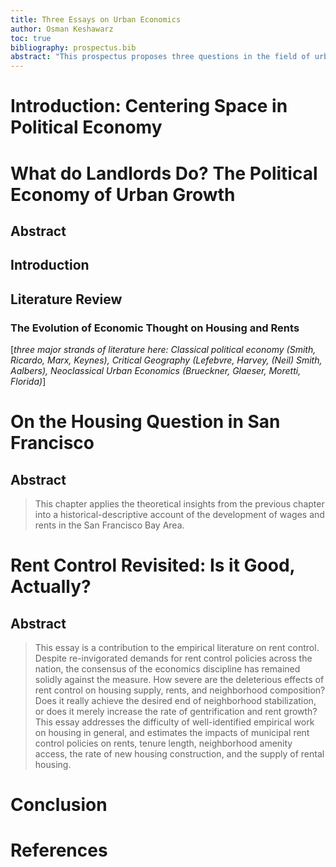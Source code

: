 ```yaml
---
title: Three Essays on Urban Economics
author: Osman Keshawarz
toc: true
bibliography: prospectus.bib
abstract: "This prospectus proposes three questions in the field of urban political economy. The first is a theoretical question on the relationship between urban growth, wages, and rents, based on classical political economy treatments of the land question. The second is a historical-discriptive question that applies the theoretical insights of the first chapter to the recent burst of growth and subsequent crisis of housing in San Francisco. The final question is on the impacts of rent control laws in the United States."
---
```


# Introduction: Centering Space in Political Economy

# What do Landlords Do? The Political Economy of Urban Growth

## Abstract

## Introduction

## Literature Review

### The Evolution of Economic Thought on Housing and Rents

[*three major strands of literature here: Classical political economy (Smith, Ricardo, Marx, Keynes), Critical Geography (Lefebvre, Harvey, (Neil) Smith, Aalbers), Neoclassical Urban Economics (Brueckner, Glaeser, Moretti, Florida)*]


# On the Housing Question in San Francisco

## Abstract

>This chapter applies the theoretical insights from the previous chapter into a historical-descriptive account of the development of wages and rents in the San Francisco Bay Area.

# Rent Control Revisited: Is it Good, Actually? 

## Abstract

>This essay is a contribution to the empirical literature on rent control. Despite re-invigorated demands for rent control policies across the nation, the consensus of the economics discipline has remained solidly against the measure. How severe are the deleterious effects of rent control on housing supply, rents, and neighborhood composition? Does it really achieve the desired end of neighborhood stabilization, or does it merely increase the rate of gentrification and rent growth? This essay addresses the difficulty of well-identified empirical work on housing in general, and estimates the impacts of municipal rent control policies on rents, tenure length, neighborhood amenity access, the rate of new housing construction, and the supply of rental housing.

# Conclusion

# References
